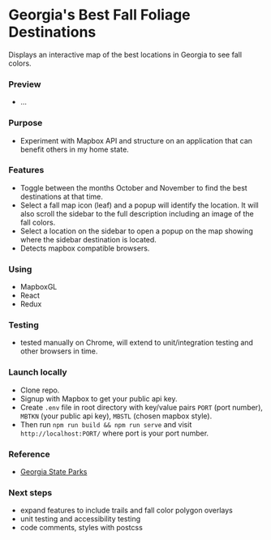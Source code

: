 # Georgia's Best Fall Foliage Destinations

Displays an interactive map of the best locations in Georgia to see fall colors.

### Preview

- ...

### Purpose

- Experiment with Mapbox API and structure on an application that can benefit others in my home state.

### Features

- Toggle between the months October and November to find the best destinations at that time.
- Select a fall map icon (leaf) and a popup will identify the location.  It will also scroll the sidebar to the full description including an image of the fall colors.
- Select a location on the sidebar to open a popup on the map showing where the sidebar destination is located.
- Detects mapbox compatible browsers.

### Using

- MapboxGL
- React
- Redux

### Testing

- tested manually on Chrome, will extend to unit/integration testing and other browsers in time.

### Launch locally

- Clone repo.
- Signup with Mapbox to get your public api key.
- Create `.env` file in root directory with key/value pairs `PORT` (port number), `MBTKN` (your public api key), `MBSTL` (chosen mapbox style).
- Then run `npm run build && npm run serve` and visit `http://localhost:PORT/` where port is your port number.

### Reference

- [Georgia State Parks](https://gastateparks.org/LeafWatch)

### Next steps

- expand features to include trails and fall color polygon overlays
- unit testing and accessibility testing
- code comments, styles with postcss